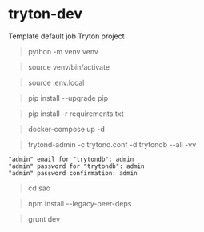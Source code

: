 # tryton-dev
Template default job Tryton project

> python -m venv venv

> source venv/bin/activate

> source .env.local

> pip install --upgrade pip

> pip install -r requirements.txt

> docker-compose up -d

> trytond-admin -c trytond.conf -d trytondb --all -vv

```
"admin" email for "trytondb": admin
"admin" password for "trytondb": admin
"admin" password confirmation: admin
```

> cd sao

> npm install --legacy-peer-deps

> grunt dev